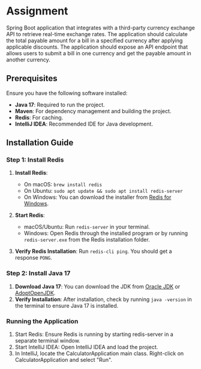 # Assignment

Spring Boot application that integrates with a third-party currency
exchange API to retrieve real-time exchange rates. The application should calculate the total
payable amount for a bill in a specified currency after applying applicable discounts. The
application should expose an API endpoint that allows users to submit a bill in one currency
and get the payable amount in another currency.

## Prerequisites

Ensure you have the following software installed:

- **Java 17**: Required to run the project.
- **Maven**: For dependency management and building the project.
- **Redis**: For caching.
- **IntelliJ IDEA**: Recommended IDE for Java development.

## Installation Guide

### Step 1: Install Redis

1. **Install Redis**:
    - On macOS: `brew install redis`
    - On Ubuntu: `sudo apt update && sudo apt install redis-server`
    - On Windows: You can download the installer from [Redis for Windows](https://github.com/microsoftarchive/redis/releases).

2. **Start Redis**:
    - macOS/Ubuntu: Run `redis-server` in your terminal.
    - Windows: Open Redis through the installed program or by running `redis-server.exe` from the Redis installation folder.

3. **Verify Redis Installation**: Run `redis-cli ping`. You should get a response `PONG`.

### Step 2: Install Java 17

1. **Download Java 17**: You can download the JDK from [Oracle JDK](https://www.oracle.com/java/technologies/javase/jdk17-archive-downloads.html) or [AdoptOpenJDK](https://adoptopenjdk.net/).
2. **Verify Installation**: After installation, check by running `java -version` in the terminal to ensure Java 17 is installed.

### Running the Application
1. Start Redis: Ensure Redis is running by starting redis-server in a separate terminal window.
2. Start IntelliJ IDEA: Open IntelliJ IDEA and load the project.
3. In IntelliJ, locate the CalculatorApplication main class.
Right-click on CalculatorApplication and select "Run".